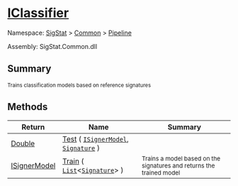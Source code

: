 # [IClassifier](./IClassifier.md)

Namespace: [SigStat]() > [Common](./../README.md) > [Pipeline](./README.md)

Assembly: SigStat.Common.dll

## Summary
<sub>Trains classification models based on reference signatures</sub>

## Methods

| Return | Name | Summary | 
| --- | --- | --- | 
| [Double](https://docs.microsoft.com/en-us/dotnet/api/System.Double) | [Test](./Methods/IClassifier-100663477.md) ( [`ISignerModel`](./ISignerModel.md), [`Signature`](./../Signature.md) ) |  | 
| [ISignerModel](./ISignerModel.md) | [Train](./Methods/IClassifier-100663476.md) ( [`List`](https://docs.microsoft.com/en-us/dotnet/api/System.Collections.Generic.List-1)\<[`Signature`](./../Signature.md)> ) | <sub>Trains a model based on the signatures and returns the trained model</sub> | 


